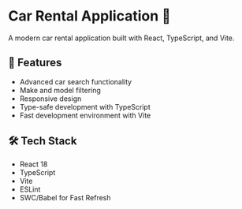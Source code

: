 # Car Rental Application 🚗

A modern car rental application built with React, TypeScript, and Vite.

## 🚀 Features

- Advanced car search functionality
- Make and model filtering
- Responsive design
- Type-safe development with TypeScript
- Fast development environment with Vite

## 🛠️ Tech Stack

- React 18
- TypeScript
- Vite
- ESLint
- SWC/Babel for Fast Refresh
